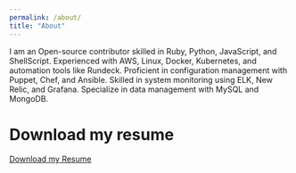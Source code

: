 ```yaml
---
permalink: /about/
title: "About"
---
```


I am an Open-source contributor skilled in Ruby, Python, JavaScript, and ShellScript. Experienced with AWS, Linux, Docker, Kubernetes, and automation tools like Rundeck. Proficient in configuration management with Puppet, Chef, and Ansible. Skilled in system monitoring using ELK, New Relic, and Grafana. Specialize in data management with MySQL and MongoDB.

# Download my resume
[Download my Resume](assets/docs/Parvez_2024.pdf)
